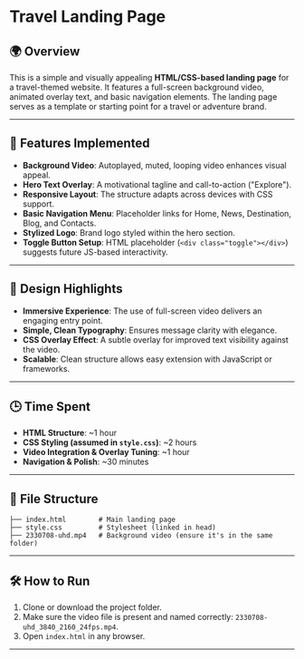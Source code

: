 # Travel Landing Page

## 🌍 Overview
This is a simple and visually appealing **HTML/CSS-based landing page** for a travel-themed website. It features a full-screen background video, animated overlay text, and basic navigation elements. The landing page serves as a template or starting point for a travel or adventure brand.

---

## 🚀 Features Implemented

- **Background Video**: Autoplayed, muted, looping video enhances visual appeal.
- **Hero Text Overlay**: A motivational tagline and call-to-action ("Explore").
- **Responsive Layout**: The structure adapts across devices with CSS support.
- **Basic Navigation Menu**: Placeholder links for Home, News, Destination, Blog, and Contacts.
- **Stylized Logo**: Brand logo styled within the hero section.
- **Toggle Button Setup**: HTML placeholder (`<div class="toggle"></div>`) suggests future JS-based interactivity.

---

## 🎨 Design Highlights

- **Immersive Experience**: The use of full-screen video delivers an engaging entry point.
- **Simple, Clean Typography**: Ensures message clarity with elegance.
- **CSS Overlay Effect**: A subtle overlay for improved text visibility against the video.
- **Scalable**: Clean structure allows easy extension with JavaScript or frameworks.

---

## 🕒 Time Spent

- **HTML Structure**: ~1 hour
- **CSS Styling (assumed in `style.css`)**: ~2 hours
- **Video Integration & Overlay Tuning**: ~1 hour
- **Navigation & Polish**: ~30 minutes

---

## 📁 File Structure

```
├── index.html        # Main landing page
├── style.css         # Stylesheet (linked in head)
├── 2330708-uhd.mp4   # Background video (ensure it's in the same folder)
```

---

## 🛠️ How to Run

1. Clone or download the project folder.
2. Make sure the video file is present and named correctly: `2330708-uhd_3840_2160_24fps.mp4`.
3. Open `index.html` in any browser.

---


